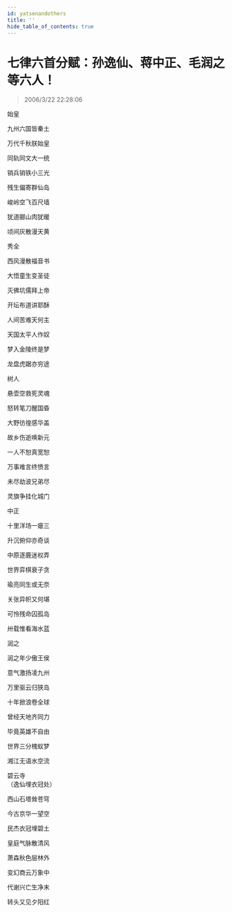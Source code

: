 ```yaml
---
id: yatsenandothers
title: ''
hide_table_of_contents: true
---
```


# 七律六首分赋：孙逸仙、蒋中正、毛润之等六人！

> 2006/3/22 22:28:06

<div style={{fontSize: 'xxx-large', fontWeight: 'normal', textAlign: 'center', lineHeight: '250%'}}>
始皇
</div>

<div style={{fontSize: 'xx-large', fontWeight: 'normal', textAlign: 'center'}}>

九州六国皆秦土

万代千秋朕始皇

同轨同文大一统

销兵销铁小三光

残生偏寄群仙岛

峻岭空飞百尺墙

犹道郦山肉犹暖

顷间灰散漫天黄

</div>

<div style={{fontSize: 'xxx-large', fontWeight: 'normal', textAlign: 'center', lineHeight: '250%'}}>
秀全
</div>

<div style={{fontSize: 'xx-large', fontWeight: 'normal', textAlign: 'center'}}>

西风漫散福音书

大悟童生变圣徒

灭佛坑儒拜上帝

开坛布道讲耶酥

人间苦难天何主

天国太平人作奴

梦入金陵终是梦

龙盘虎踞亦穷途
</div>
 
 
<div style={{fontSize: 'xxx-large', fontWeight: 'normal', textAlign: 'center', lineHeight: '250%'}}>
树人
</div>

<div style={{fontSize: 'xx-large', fontWeight: 'normal', textAlign: 'center'}}>

悬壶空救死灵魂

怒转笔刀醒国昏

大野彷徨感华盖

故乡伤逝唤新元

一人不恕真宽恕

万事难言终愤言

未尽劫波兄弟尽

灵旗争挂化城门
</div>

<div style={{fontSize: 'xxx-large', fontWeight: 'normal', textAlign: 'center', lineHeight: '250%'}}>
中正
</div>

<div style={{fontSize: 'xx-large', fontWeight: 'normal', textAlign: 'center'}}>

十里洋场一瘪三

升沉俯仰亦奇谈

中原逐鹿迷权弄

世界弈棋衰子贪

瑜亮同生或无奈

关张异帜又何堪

可怜残命囚孤岛

卅载惟看海水蓝
</div>
 

<div style={{fontSize: 'xxx-large', fontWeight: 'normal', textAlign: 'center', lineHeight: '250%'}}>
润之
</div>

<div style={{fontSize: 'xx-large', fontWeight: 'normal', textAlign: 'center'}}>

润之年少傲王侯

意气激扬凌九州

万里驱云归狭岛

十年掀浪卷全球

曾经天地齐同力

毕竟英雄不自由

世界三分槐蚁梦

湘江无语水空流
</div>
 
<div style={{fontSize: 'xxx-large', fontWeight: 'normal', textAlign: 'center', lineHeight: '250%'}}>
碧云寺
</div>

<div style={{fontSize: 'xx-large', fontWeight: 'normal', textAlign: 'center', marginBottom: '50px'}}>
（逸仙埋衣冠处）
</div>

<div style={{fontSize: 'xx-large', fontWeight: 'normal', textAlign: 'center'}}>

西山石塔耸苍穹

今古京华一望空

民杰衣冠埋碧土

皇庭气脉散清风

萧森秋色层林外

变幻商云万象中

代谢兴亡生净末

转头又见夕阳红
</div>